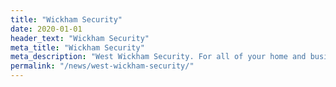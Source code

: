 ```yaml
---
title: "Wickham Security"
date: 2020-01-01
header_text: "Wickham Security"
meta_title: "Wickham Security"
meta_description: "West Wickham Security. For all of your home and business security needs in West Wickham, give us a call 020 8302 4065. Burglar alarm and cctv. Servicing."
permalink: "/news/west-wickham-security/"
---
```


